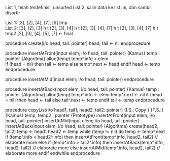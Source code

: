 List 1, telah terdefinisi, unsorted
List 2, salin data ke list ini, dan sambil disortir

List 1:
[3], [2], [4], [7], [5]
                    tmp    
List 2:
[3], 
[2], [3]
 h    t
[2], [3], [4]
 h         t
[2], [3], [4], [7]
 h              t
[2], [3], [4], [7]
 h              t
               tmp2
[2], [3], [4], [5], [7] <- final

procedure create(i/o head, tail: pointer)
  head, tail <- nil
endprocedure

procedure insertAtFront(input elem; i/o head, tail: pointer)
{Kamus}
  temp : pointer
{Algoritma}
  alloc(temp)
  temp^.info < elem  
  if (head = nil) then
    tail <- temp
  else
    temp^.next <- head
  endif
  head <- temp
endprocedure

procedure insertAtMid(input elem; i/o head, tail: pointer)
endprocedure

procedure insertAtBack(input elem; i/o head, tail: pointer)
{Kamus}
  temp : pointer
{Algoritma}
  alloc(temp)
  temp^.info <- elem
  temp^.next <- nil
  if (head = nil) then
    head <- tail
  else
    tail^.next <- temp
  endif
  tail <- temp
endprocedure

procedure copyList(i/o head1, tail1, head2, tail2: pointer)
{I.S.: Copy }
{F.S.:}
{Kamus}
  temp, temp2 : pointer
  {Prototype}
  insertAtFront(input elem; i/o head, tail: pointer)
  insertAtMid(input elem; i/o head, tail: pointer)
  insertAtBack(input elem; i/o head, tail: pointer)
{Algoritma}
  create(head2, tail2)
  temp <- head1
  head2 <- temp
  while (temp != nil) do
    temp <- temp^.next
    if (temp^.info < head2^.info) then
      insertAtFront(temp^.info, head2, tail2) // elaborate more
    else if (temp^.info > tail2^.info) then
      insertAtBack(temp^.info, head2, tail2) // elaborate more
    else
      insertAtMid(temp^.info, head2, tail2) // elaborate more
    endif
  endwhile
endprocedure